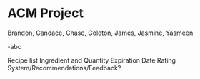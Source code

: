 # ACM Project

Brandon, Candace, Chase, Coleton, James, Jasmine, Yasmeen

-abc

Recipe list
Ingredient and Quantity
Expiration Date
Rating System/Recommendations/Feedback?
